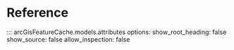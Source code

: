 # Reference

::: arcGisFeatureCache.models.attributes
    options:
      show_root_heading: false
      show_source: false
      allow_inspection: false
